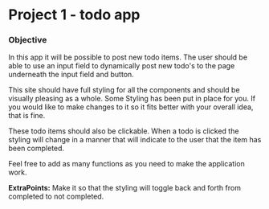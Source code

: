 # Project 1 - todo app

### Objective
In this app it will be possible to post new todo items.  The user should be able to use an input field to dynamically post new todo's to the page underneath the input field and button.  

This site should have full styling for all the components and should be visually pleasing as a whole.  Some Styling has been put in place for you.  If you would like to make changes to it so it fits better with your overall idea, that is fine.

These todo items should also be clickable. When a todo is clicked the styling will change in a manner that will indicate to the user that the item has been completed.

Feel free to add as many functions as you need to make the application work.

**ExtraPoints:** Make it so that the styling will toggle back and forth from completed to not completed. 